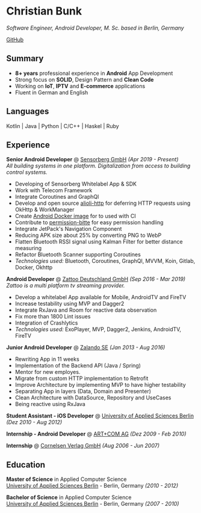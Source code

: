 # Christian Bunk

_Software Engineer, Android Developer, M. Sc. based in Berlin, Germany_ <br>

[GitHub](https://github.com/christianb/)

## Summary
* **8+ years** professional experience in **Android** App Development
* Strong focus on **SOLID**, Design Pattern and **Clean Code**
* Working on **IoT**, **IPTV** and **E-commerce** applications
* Fluent in German and English

## Languages
Kotlin | Java | Python | C/C++ | Haskel | Ruby <br>

## Experience
**Senior Android Developer** @ [Sensorberg GmbH](https://sensorberg.com/en) _(Apr 2019 - Present)_ <br>
_All building systems in one platform. Digitalization from access to building control systems._ <br>
* Developing of Sensorberg Whitelabel App & SDK
* Work with Telecom Framework
* Integrate Coroutines and GraphQl
* Develop and open source [alioli-http](https://github.com/sensorberg/alioli-http) for deferring HTTP requests using OkHttp & WorkManager
* Create [Android Docker image](https://github.com/sensorberg/docker-android) for to used with CI
* Contribute to [permission-bitte](https://github.com/sensorberg/permission-bitte) for easy permission handling
* Integrate JetPack's Navigation Component
* Reducing APK size about 25% by converting PNG to WebP
* Flatten Bluetooth RSSI signal using Kalman Filter for better distance measuring
* Refactor Bluetooth Scanner supporting Coroutines
* *Technologies used:* Bluetooth, Coroutines, GraphQl, MVVM, Koin, Gitlab, Docker, Okhttp

**Android Developer** @ [Zattoo Deutschland GmbH](https://zattoo.com/company/en/about-us/) _(Sep 2016 - Mar 2019)_ <br>
_Zattoo is a multi platform tv streaming provider._ <br>
* Develop a whitelabel App available for Mobile, AndroidTV and FireTV
* Increase testability using MVP and Dagger2
* Integrate RxJava and Room for reactive data observation
* Fix more than 1800 Lint issues
* Integration of Crashlytics
* *Technologies used:* ExoPlayer, MVP, Dagger2, Jenkins, AndroidTV, FireTV

**Junior Android Developer** @ [Zalando SE](https://corporate.zalando.com/en/newsroom) _(Jan 2013 - Aug 2016)_ <br>
* Rewriting App in 11 weeks
* Implementation of the Backend API (Java / Spring)
* Mentor for new employes.
* Migrate from custom HTTP implementation to Retrofit
* Improve Architecture by implementing MVP to have higher testability
* Separating App in layers (Data, Domain and Presenter)
* Clean Architecture with DataSource, Repository and UseCases
* Being reactive using RxJava

**Student Assistant - iOS Developer** @ [University of Applied Sciences Berlin](https://www.htw-berlin.de/en/) _(Dez 2010 - Aug 2012)_ <br>

**Internship - Android Developer** @ [ART+COM AG](https://www.htw-berlin.de/en/) _(Dez 2009 - Feb 2010)_ <br>

**Internship** @ [Cornelsen Verlag GmbH](https://www.cornelsen.de/) _(Aug 2006 - Jun 2007)_ <br>

## Education
**Master of Science** in Applied Computer Science <br>
[University of Applied Sciences Berlin](https://www.htw-berlin.de/en/) - Berlin, Germany _(2010 - 2012)_

**Bachelor of Science** in Applied Computer Science <br>
[University of Applied Sciences Berlin](https://www.htw-berlin.de/en/) - Berlin, Germany _(2007 - 2010)_
